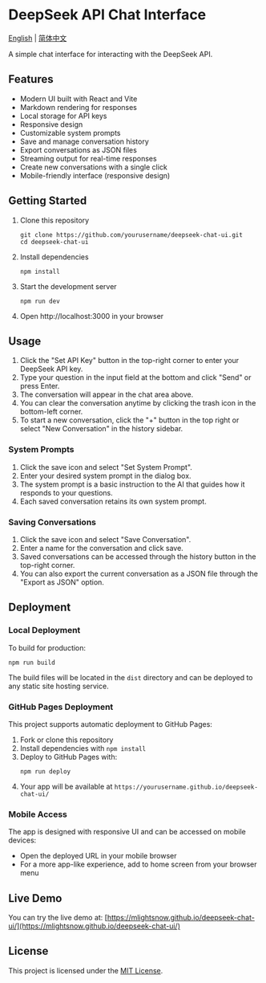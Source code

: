 # DeepSeek API Chat Interface

[English](README.md) | [简体中文](README_CN.md)

A simple chat interface for interacting with the DeepSeek API.

## Features

- Modern UI built with React and Vite
- Markdown rendering for responses
- Local storage for API keys
- Responsive design
- Customizable system prompts
- Save and manage conversation history
- Export conversations as JSON files
- Streaming output for real-time responses
- Create new conversations with a single click
- Mobile-friendly interface (responsive design)

## Getting Started

1. Clone this repository
   ```
   git clone https://github.com/yourusername/deepseek-chat-ui.git
   cd deepseek-chat-ui
   ```

2. Install dependencies
   ```
   npm install
   ```

3. Start the development server
   ```
   npm run dev
   ```

4. Open http://localhost:3000 in your browser

## Usage

1. Click the "Set API Key" button in the top-right corner to enter your DeepSeek API key.
2. Type your question in the input field at the bottom and click "Send" or press Enter.
3. The conversation will appear in the chat area above.
4. You can clear the conversation anytime by clicking the trash icon in the bottom-left corner.
5. To start a new conversation, click the "+" button in the top right or select "New Conversation" in the history sidebar.

### System Prompts

1. Click the save icon and select "Set System Prompt".
2. Enter your desired system prompt in the dialog box.
3. The system prompt is a basic instruction to the AI that guides how it responds to your questions.
4. Each saved conversation retains its own system prompt.

### Saving Conversations

1. Click the save icon and select "Save Conversation".
2. Enter a name for the conversation and click save.
3. Saved conversations can be accessed through the history button in the top-right corner.
4. You can also export the current conversation as a JSON file through the "Export as JSON" option.

## Deployment

### Local Deployment

To build for production:

```
npm run build
```

The build files will be located in the `dist` directory and can be deployed to any static site hosting service.

### GitHub Pages Deployment

This project supports automatic deployment to GitHub Pages:

1. Fork or clone this repository
2. Install dependencies with `npm install`
3. Deploy to GitHub Pages with:
   ```
   npm run deploy
   ```
4. Your app will be available at `https://yourusername.github.io/deepseek-chat-ui/`

### Mobile Access

The app is designed with responsive UI and can be accessed on mobile devices:
- Open the deployed URL in your mobile browser
- For a more app-like experience, add to home screen from your browser menu

## Live Demo

You can try the live demo at: [https://mlightsnow.github.io/deepseek-chat-ui/](https://mlightsnow.github.io/deepseek-chat-ui/)

## License

This project is licensed under the [MIT License](LICENSE). 